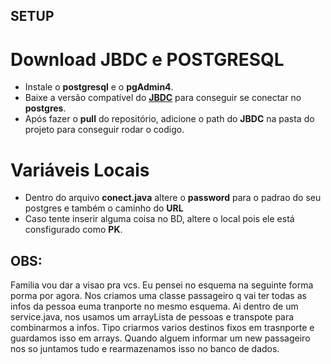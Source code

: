 ## SETUP
# Download JBDC e POSTGRESQL
- Instale o __postgresql__ e o __pgAdmin4__.
- Baixe a versão compatível do [__JBDC__](https://jdbc.postgresql.org/download.html) para conseguir se conectar no __postgres__.
- Após fazer o __pull__ do repositório, adicione o path do __JBDC__ na pasta do projeto para conseguir rodar o codigo.

# Variáveis Locais
- Dentro do arquivo __conect.java__ altere o __password__ para o padrao do seu postgres e também o caminho do __URL__
- Caso tente inserir alguma coisa no BD, altere o local pois ele está consfigurado como __PK__.

## OBS:
Familia vou dar a visao pra vcs. Eu pensei no esquema na seguinte forma porma por agora. Nos criamos uma classe passageiro q vai ter todas as infos da pessoa euma tranporte no mesmo esquema. Ai dentro de um service.java, nos usamos um arrayLista de pessoas e transpote para combinarmos a infos.
Tipo criarmos varios destinos fixos em trasnporte e guardamos isso em arrays. Quando alguem informar um new passageiro nos so juntamos tudo e rearmazenamos isso no banco de dados.